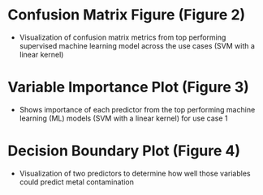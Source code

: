 # Confusion Matrix Figure (Figure 2)
  - Visualization of confusion matrix metrics from top performing supervised machine learning model across the use cases (SVM with a linear kernel)
# Variable Importance Plot (Figure 3)
  - Shows importance of each predictor from the top performing machine learning (ML) models (SVM with a linear kernel) for use case 1
# Decision Boundary Plot (Figure 4)
  - Visualization of two predictors to determine how well those variables could predict metal contamination

